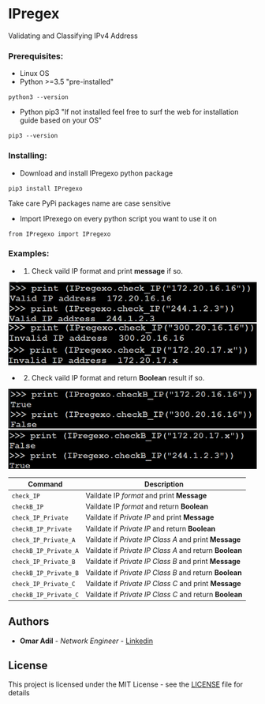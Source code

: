 # IPregex
Validating and Classifying IPv4 Address


### Prerequisites:

* Linux OS 
* Python >=3.5 "pre-installed"
```
python3 --version
```


* Python pip3 "If not installed feel free to surf the web for installation guide based on your OS"
```
pip3 --version
```

### Installing:

* Download and install IPregexo python package
```
pip3 install IPregexo
```
Take care PyPi packages name are case sensitive

* Import IPrexego on every python script you want to use it on
```
from IPregexo import IPregexo
```

### Examples:
* 1. Check vaild IP format and print **message** if so.
<img src="https://github.com/omarthe95/Resources/blob/master/IPregexo/check_IP_message_1.PNG">
<img src="https://github.com/omarthe95/Resources/blob/master/IPregexo/check_IP_message_2.PNG">

* 2. Check vaild IP format and return **Boolean** result if so.
<img src="https://github.com/omarthe95/Resources/blob/master/IPregexo/check_IP_Boolean_1.PNG">
<img src="https://github.com/omarthe95/Resources/blob/master/IPregexo/check_IP_Boolean_2.PNG">



| Command | Description |
| --- | --- |
| `check_IP` | Vaildate IP *format* and print **Message** |
| `checkB_IP` | Vaildate IP *format* and return **Boolean** |
| `check_IP_Private` | Vaildate if *Private IP* and print **Message** |
| `checkB_IP_Private` | Vaildate if *Private IP* and return **Boolean** |
| `check_IP_Private_A` | Vaildate if *Private IP Class A* and print **Message** |
| `checkB_IP_Private_A` | Vaildate if *Private IP Class A* and return **Boolean** |
| `check_IP_Private_B` | Vaildate if *Private IP Class B* and print **Message** |
| `checkB_IP_Private_B` | Vaildate if *Private IP Class B* and return **Boolean** |
| `check_IP_Private_C` | Vaildate if *Private IP Class C* and print **Message** |
| `checkB_IP_Private_C` | Vaildate if *Private IP Class C* and return **Boolean** |

## Authors

* **Omar Adil** - *Network Engineer* - [Linkedin](https://www.linkedin.com/in/OmarAdil)



## License

This project is licensed under the MIT License - see the [LICENSE](LICENSE) file for details
